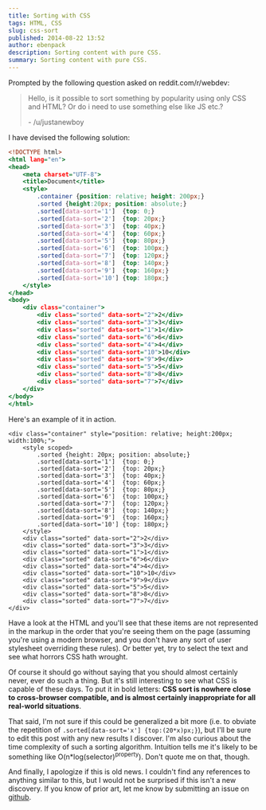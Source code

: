 ```yaml
---
title: Sorting with CSS
tags: HTML, CSS
slug: css-sort
published: 2014-08-22 13:52
author: ebenpack
description: Sorting content with pure CSS.
summary: Sorting content with pure CSS.
---
```


Prompted by the following question asked on reddit.com/r/webdev:

> Hello, is it possible to sort something by popularity using only CSS and HTML? Or do i need to use something else
> like JS etc.?
>
> \- /u/justanewboy

I have devised the following solution:

<!--more-->

```{.html .numberLines}
<!DOCTYPE html>
<html lang="en">
<head>
    <meta charset="UTF-8">
    <title>Document</title>
    <style>
        .container {position: relative; height: 200px;}
        .sorted {height:20px; position: absolute;}
        .sorted[data-sort='1']  {top: 0;}
        .sorted[data-sort='2']  {top: 20px;}
        .sorted[data-sort='3']  {top: 40px;}
        .sorted[data-sort='4']  {top: 60px;}
        .sorted[data-sort='5']  {top: 80px;}
        .sorted[data-sort='6']  {top: 100px;}
        .sorted[data-sort='7']  {top: 120px;}
        .sorted[data-sort='8']  {top: 140px;}
        .sorted[data-sort='9']  {top: 160px;}
        .sorted[data-sort='10'] {top: 180px;}
    </style>
</head>
<body>
    <div class="container">
        <div class="sorted" data-sort="2">2</div>
        <div class="sorted" data-sort="3">3</div>
        <div class="sorted" data-sort="1">1</div>
        <div class="sorted" data-sort="6">6</div>
        <div class="sorted" data-sort="4">4</div>
        <div class="sorted" data-sort="10">10</div>
        <div class="sorted" data-sort="9">9</div>
        <div class="sorted" data-sort="5">5</div>
        <div class="sorted" data-sort="8">8</div>
        <div class="sorted" data-sort="7">7</div>
    </div>
</body>
</html>
```

Here's an example of it in action.

```{=html}
<div class="container" style="position: relative; height:200px; width:100%;">
    <style scoped>
        .sorted {height: 20px; position: absolute;}
        .sorted[data-sort='1']  {top: 0;}
        .sorted[data-sort='2']  {top: 20px;}
        .sorted[data-sort='3']  {top: 40px;}
        .sorted[data-sort='4']  {top: 60px;}
        .sorted[data-sort='5']  {top: 80px;}
        .sorted[data-sort='6']  {top: 100px;}
        .sorted[data-sort='7']  {top: 120px;}
        .sorted[data-sort='8']  {top: 140px;}
        .sorted[data-sort='9']  {top: 160px;}
        .sorted[data-sort='10'] {top: 180px;}
    </style>
    <div class="sorted" data-sort="2">2</div>
    <div class="sorted" data-sort="3">3</div>
    <div class="sorted" data-sort="1">1</div>
    <div class="sorted" data-sort="6">6</div>
    <div class="sorted" data-sort="4">4</div>
    <div class="sorted" data-sort="10">10</div>
    <div class="sorted" data-sort="9">9</div>
    <div class="sorted" data-sort="5">5</div>
    <div class="sorted" data-sort="8">8</div>
    <div class="sorted" data-sort="7">7</div>
</div>
```

Have a look at the HTML and you'll see that these items are not represented in the markup in the order that you're
seeing them on the page (assuming you're using a modern browser, and you don't have any sort of user stylesheet
overriding these rules). Or better yet, try to select the text and see what horrors CSS hath wrought.

Of course it should go without saying that you should almost certainly never, ever do such a thing. But it's still
interesting to see what CSS is capable of these days. To put it in bold letters: **CSS sort is nowhere close to
cross-browser compatible, and is almost certainly inappropriate for all real-world situations**.

That said, I'm not sure if this could be generalized a bit more (i.e. to obviate the repetition of
`.sorted[data-sort='x'] {top:(20*x)px;}`), but I'll be sure to edit this post with any new results I discover.
I'm also curious about the time complexity of such a sorting algorithm. Intuition tells me it's likely to be something
like O(n\*log(selector)<sup>property</sup>). Don't quote me on that, though.

And finally, I apologize if this is old news. I couldn't find any references to anything similar to this, but I would
not be surprised if this isn't a new discovery. If you know of prior art, let me know by submitting an issue on
[github](https://github.com/ebenpack/ebenpack.github.io/issues).
